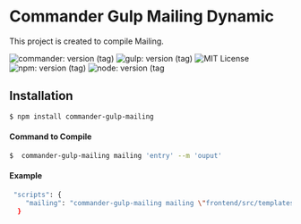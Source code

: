 # Commander Gulp Mailing Dynamic

<p>This project is created to compile Mailing.</p>
 
![commander: version (tag)](https://img.shields.io/badge/commander-v3.0.2-blue?style=for-the-badge)
![gulp: version (tag)](https://img.shields.io/badge/gulp-v3.9.1-orange?style=for-the-badge)
![MIT License](https://img.shields.io/badge/lincense-MIT-yellow?style=for-the-badge) 
![npm: version (tag)](https://img.shields.io/badge/npm-v6.4.3-red?style=for-the-badge)
![node: version (tag](https://img.shields.io/badge/node-v8.16.0-green?style=for-the-badge) 


## Installation

```bash
$ npm install commander-gulp-mailing
```


#### Command to Compile

```bash
$  commander-gulp-mailing mailing 'entry' --m 'ouput' 
```



#### Example

```bash
 "scripts": {
    "mailing": "commander-gulp-mailing mailing \"frontend/src/templates/*.pug\" \"frontend/src/templates/**/*.pug\" --m \"docs/\'"
  }
```
